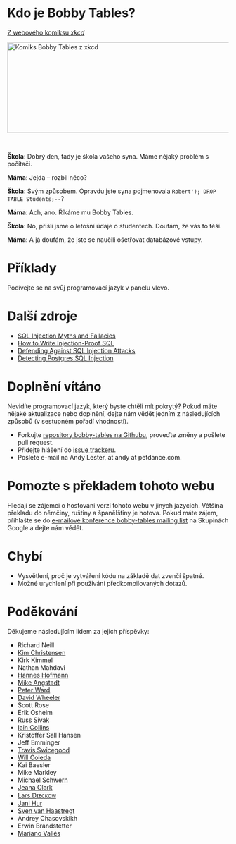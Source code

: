# Kdo je Bobby Tables?

[Z webového komiksu _xkcd_](http://xkcd.com/327/)

<a href="http://xkcd.com/327/"><img src="img/xkcd.png" alt="Komiks Bobby Tables z xkcd" height="205" width="666" /></a>

<br clear="right">

**Škola**: Dobrý den, tady je škola vašeho syna. Máme nějaký problém s počítači.

**Máma**: Jejda – rozbil něco?

**Škola**: Svým způsobem. Opravdu jste syna pojmenovala `Robert'); DROP TABLE Students;--`?

**Máma**: Ach, ano. Říkáme mu Bobby Tables.

**Škola**: No, přišli jsme o letošní údaje o studentech. Doufám, že vás to těší.

**Máma**: A já doufám, že jste se naučili ošetřovat databázové vstupy.



# Příklady

Podívejte se na svůj programovací jazyk v panelu vlevo.

# Další zdroje

* [SQL Injection Myths and Fallacies](http://www.slideshare.net/billkarwin/sql-injection-myths-and-fallacies)
* [How to Write Injection-Proof SQL](http://www.schneier.com/blog/archives/2008/10/how_to_write_in.html)
* [Defending Against SQL Injection Attacks](http://download.oracle.com/oll/tutorials/SQLInjection/index.htm)
* [Detecting Postgres SQL Injection](http://blog.endpoint.com/2012/06/detecting-postgres-sql-injection.html)

# Doplnění vítáno

Nevidíte programovací jazyk, který byste chtěli mít pokrytý?
Pokud máte nějaké aktualizace nebo doplnění, dejte nám vědět
jedním z následujících způsobů (v sestupném pořadí vhodnosti).

* Forkujte [repository bobby-tables na Githubu][repo], proveďte změny a pošlete pull request.
* Přidejte hlášení do [issue trackeru][issues].
* Pošlete e-mail na Andy Lester, at andy at petdance.com.

[repo]: https://github.com/petdance/bobby-tables
[issues]: https://github.com/petdance/bobby-tables/issues

# Pomozte s překladem tohoto webu

Hledají se zájemci o hostování verzí tohoto webu v jiných jazycích.
Většina překladu do němčiny, ruštiny a španělštiny je hotova.
Pokud máte zájem, přihlašte se do
[e-mailové konference bobby-tables mailing list][ml] na Skupinách Google
a dejte nám vědět.

[ml]: https://groups.google.com/d/forum/bobby-tables

Chybí
=====

* Vysvětlení, proč je vytváření kódu na základě dat zvenčí špatné.
* Možné urychlení při použivání předkompilovaných dotazů.

Poděkování
==========

Děkujeme následujícím lidem za jejich příspěvky:

* Richard Neill
* [Kim Christensen](http://www.smukkekim.dk)
* Kirk Kimmel
* Nathan Mahdavi
* [Hannes Hofmann](http://www5.informatik.uni-erlangen.de/en/our-team/hofmann-hannes)
* [Mike Angstadt](http://www.mangst.com)
* [Peter Ward](http://identi.ca/flowblok/)
* [David Wheeler](http://justatheory.com)
* Scott Rose
* Erik Osheim
* Russ Sivak
* [Iain Collins](http://iaincollins.com)
* Kristoffer Sall Hansen
* Jeff Emminger
* [Travis Swicegood](http://www.travisswicegood.com/)
* [Will Coleda](http://www.coleda.com/users/coke/)
* Kai Baesler
* Mike Markley
* [Michael Schwern](http://schwern.net/)
* [Jeana Clark](http://jeanaclark.org/)
* [Lars Dɪᴇᴄᴋᴏᴡ](http://search.cpan.org/~daxim/)
* [Jani Hur](http://www.jani-hur.net)
* [Sven van Haastregt](http://www.liacs.nl/home/svhaastr/)
* Andrey Chasovskikh
* Erwin Brandstetter
* [Mariano Vallés](http://about.me/marianovalles)

